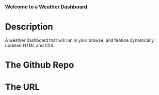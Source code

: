 ### Welcome to a Weather Dashboard

# Description

A weather dashboard that will run in your browse,  and feature dynamically updated HTML and CSS.

#


#


# The Github Repo

# The URL 

